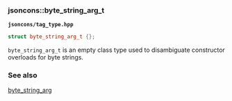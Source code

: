 ### jsoncons::byte_string_arg_t 

__`jsoncons/tag_type.hpp`__

```c++
struct byte_string_arg_t {};
```

`byte_string_arg_t` is an empty class type used to disambiguate constructor overloads for byte strings.

### See also

[byte_string_arg](byte_string_arg.md)
